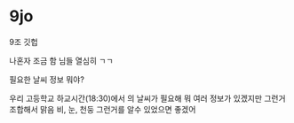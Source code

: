 # 9jo

9조 깃헙

나혼자 조금 함
님들 열심히 ㄱㄱ


필요한 날씨 정보 뭐야?

우리 고등학교 하교시간(18:30)에서 의 날씨가 필요해
뭐 여러 정보가 있겠지만 그런거 조합해서 
맑음 비, 눈, 천둥 그런거를 알수 있었으면 좋겠어
